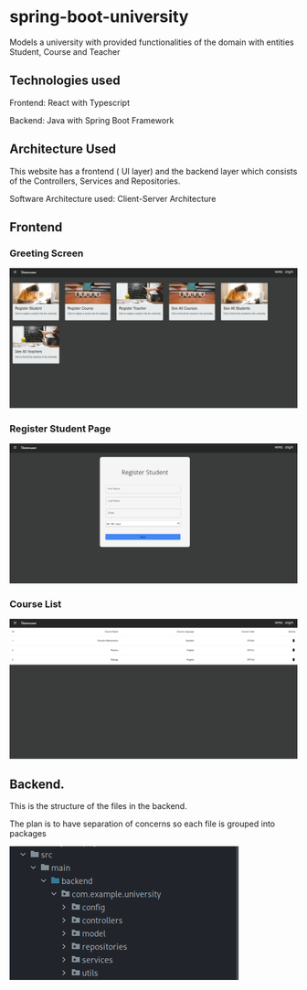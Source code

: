 # spring-boot-university
Models a university with provided functionalities of the domain with entities Student, Course and Teacher


## Technologies used

Frontend: React with Typescript

Backend: Java with Spring Boot Framework

## Architecture Used

This website has a frontend ( UI layer) and the backend layer which consists of the Controllers, Services and Repositories.

Software Architecture used: Client-Server Architecture



## Frontend

### Greeting Screen
![First SignUp Page](assets/frontpage.png)





### Register Student Page

![Register Page](assets/register.png)

### Course List
![Register Page](assets/list.png)

## Backend.

This is the structure of the files in the backend.

The plan is to have separation of concerns so each file is grouped into packages

![Structure Page](assets/file-structure.png)


